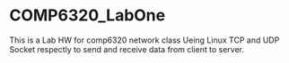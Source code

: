 # COMP6320_LabOne
This is a Lab HW for comp6320 network class
Ueing Linux TCP and UDP Socket respectly to send and receive data from client to server. 
